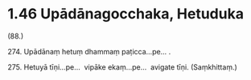 # 1.46 Upādānagocchaka, Hetuduka

(88.)

274\. Upādānaṃ hetuṃ dhammaṃ paṭicca…pe… .

275\. Hetuyā tīṇi…pe…  vipāke ekaṃ…pe…  avigate tīṇi. (Saṃkhittaṃ.)
